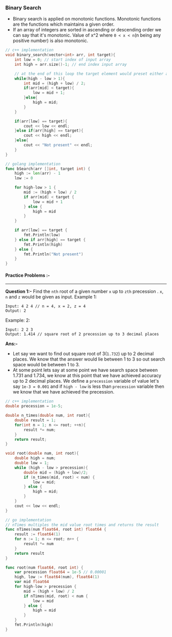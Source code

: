 ### Binary Search
* Binary search is applied on monotonic functions. Monotonic functions are the functions which maintains a given order.
* If an array of integers are sorted in ascending or descending order we can say that it's monotonic. Value of x^2 where `0 < x < n`(n being any positive number) is also monotonic.
```cpp
// c++ implementation
void binary_search(vector<int> arr, int target){
    int low = 0; // start index of input array
    int high = arr.size()-1; // end index input array

    // at the end of this loop the target element would preset either at low index or at high index if present
    while(high - low > 1){ 
        int mid = (high + low) / 2;
        if(arr[mid] < target){
            low = mid + 1;
        }else{
            high = mid;
        }
    }

    if(arr[low] == target){
        cout << low << endl;
    }else if(arr[high] == target){
        cout << high << endl;
    }else{
        cout << "Not present" << endl;
    }
}
```
```go
// golang implementation
func bSearch(arr []int, target int) {
	high := len(arr) - 1
	low := 0

	for high-low > 1 {
		mid := (high + low) / 2
		if arr[mid] < target {
			low = mid + 1
		} else {
			high = mid
		}
	}

	if arr[low] == target {
		fmt.Println(low)
	} else if arr[high] == target {
		fmt.Println(high)
	} else {
		fmt.Println("Not present")
	}
}
```
#### Practice Problems :- 
-------------------------
**Question 1:-** Find the `nth` root of a given number `x` up to `zth` precession . `x`, `n` and `z` would be given as input.
Example 1:
```
Input: 4 2 4 // n = 4, x = 2, z = 4
Output: 2
```
Example: 2:
```
Input: 2 2 3
Output: 1.414 // square root of 2 precession up to 3 decimal places
```
**Ans:-**
* Let say we want to find out square root of 3(`1.732`) up to 2 decimal places. We know that the answer would lie between 1 to 3 so out search space would be between 1 to 3.
* At some point lets say at some point we have search space between 1.731 and 1.734, we know at this point that we have achieved accuracy up to 2 decimal places. We define a `precession` variable of value let's say `1e-3 = 0.001` and if `high - low` is less than `precession` variable then we know that we have achieved the precession.
```cpp
// c++ implementation
double precession = 1e-5;

double n_times(double num, int root){
    double result = 1;
    for(int n = 1; n <= root; ++n){
        result *= num;
    }
    return result;
}

void root(double num, int root){
    double high = num;
    double low = 1;
    while (high - low > precession){
        double mid = (high + low)/2;
        if (n_times(mid, root) < num) {
            low = mid;
        } else {
            high = mid;
        }
    }
    cout << low << endl;
}
```
```go
// go implementation
// nTimes multiples the mid value root times and returns the result
func nTimes(num float64, root int) float64 {
	result := float64(1)
	for n := 1; n <= root; n++ {
		result *= num
	}
	return result
}

func root(num float64, root int) {
	var precession float64 = 1e-5 // 0.00001
	high, low := float64(num), float64(1)
	var mid float64
	for high-low > precession {
		mid = (high + low) / 2
		if nTimes(mid, root) < num {
			low = mid
		} else {
			high = mid
		}
	}
	fmt.Println(high)
}
```
